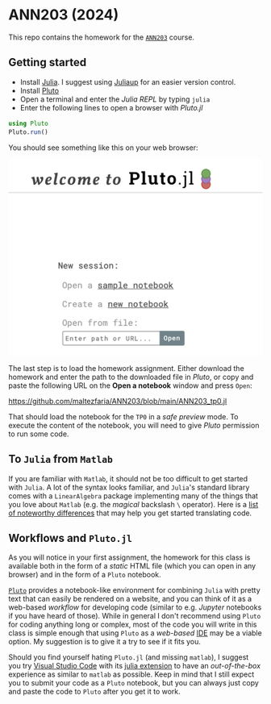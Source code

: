 # ANN203 (2024)

This repo contains the homework for the
[`ANN203`](https://synapses.ensta-paris.fr/catalogue/2023-2024/ue/7679/ann203-methodes-numeriques-matricielles-avancees-analyse-et-experimentation)
course.

## Getting started

* Install [Julia](https://julialang.org/downloads/). I suggest using
   [Juliaup](https://github.com/JuliaLang/juliaup) for an easier version
   control.
* Install [Pluto](https://github.com/fonsp/Pluto.jl)
* Open a terminal and enter the *Julia REPL* by typing `julia`
* Enter the following lines to open a browser with *Pluto.jl*

 ```julia
using Pluto
Pluto.run()
 ```

You should see something like this on your web browser:

![GitHub Logo](/pluto_home_page.png)

The last step is to load the homework assignment. Either download the homework and enter the path to the downloaded file in *Pluto*, or copy and paste the following
URL on the **Open a notebook** window and press `Open`:

<https://github.com/maltezfaria/ANN203/blob/main/ANN203_tp0.jl> 

That should load the notebook for the `TP0` in a *safe preview* mode. To execute the content of the notebook, you will need to give *Pluto* permission to run some code. 

## To `Julia` from `Matlab`

If you are familiar with `Matlab`, it should not be too difficult to get started
with `Julia`. A lot of the syntax looks familiar, and `Julia`'s standard library
comes with a `LinearAlgebra` package implementing many of the things that you
love about `Matlab` (e.g. the *magical* backslash `\` operator). Here is a [list
of noteworthy
differences](https://docs.julialang.org/en/v1/manual/noteworthy-differences/)
that may help you get started translating code.

## Workflows and `Pluto.jl`

As you will notice in your first assignment, the homework for this class is
available both in the form of a *static* HTML file (which you can open in any
browser) and in the form of a `Pluto` notebook.

[`Pluto`](https://github.com/fonsp/Pluto.jl) provides a notebook-like
environment for combining `Julia` with pretty text that can easily be rendered
on a website, and you can think of it as a web-based *workflow* for developing
code (similar to e.g. *Jupyter* notebooks if you have heard of those). While in
general I don't recommend using `Pluto` for coding anything long or complex,
most of the code you will write in this class is simple enough that using
`Pluto` as a *web-based*
[IDE](https://en.wikipedia.org/wiki/Integrated_development_environment) may be a
viable option. My suggestion is to give it a try to see if it fits you.

Should you find yourself hating `Pluto.jl` (and missing `matlab`), I suggest you
try [Visual Studio Code](https://code.visualstudio.com) with its [julia
extension](https://code.visualstudio.com/docs/languages/julia) to have an
*out-of-the-box* experience as similar to `matlab` as possible. Keep in mind
that I still expect you to submit your code as a `Pluto` notebook, but you can
always just copy and paste the code to `Pluto` after you get it to work.
